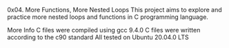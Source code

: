 0x04. More Functions, More Nested Loops
This project aims to explore and practice more nested loops and functions in C programming language.

More Info
C files were compiled using gcc 9.4.0
C files were written according to the c90 standard
All tested on Ubuntu 20.04.0 LTS
